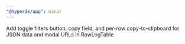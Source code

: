 ```yaml
---
"@hyperdx/app": minor
---
```


Add toggle filters button, copy field, and per-row copy-to-clipboard for JSON data and modal URLs in RawLogTable

